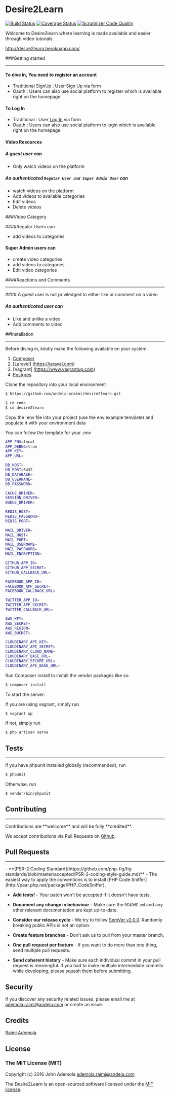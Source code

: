 # Desire2Learn

[![Build Status](https://travis-ci.org/andela-araimi/desire2learn.svg?branch=master)](https://travis-ci.org/andela-araimi/desire2learn) [![Coverage Status](https://coveralls.io/repos/github/andela-araimi/desire2learn/badge.svg?branch=master)](https://coveralls.io/github/andela-araimi/desire2learn?branch=master) [![Scrutinizer Code Quality](https://scrutinizer-ci.com/g/andela-araimi/desire2learn/badges/quality-score.png?b=master)](https://scrutinizer-ci.com/g/andela-araimi/desire2learn/?branch=master)


Welcome to Desire2learn where learning is made available and easier through video tutorials.

http://desire2learn.herokuapp.com/

###Getting started
<hr> 

#### To dive in, You need to register an account 

- Traditional SignUp :  User [Sign Up](http://desire2learn.herokuapp.com/signup) via form
- Oauth : Users can also use social platform to register which is available right on the homepage.



#### To Log In 

- Traditional : User [Log In](http://desire2learn.herokuapp.com/login) via form
- Oauth : Users can also use social platform to login which is available right on the homepage.

#### Video Resources

##### A guest user can 

- Only watch videos on the platform

##### An authenticated `Regular User and Super Admin User`  can 

- watch videos on the platform
- Add videos to available categories
- Edit videos
- Delete videos

###Video Category

####Regular Users can 

- add videos to categories

#### Super Admin users can 

- create video categories 
- add videos to categories
- Edit video categories



####Reactions and Comments
<hr>
#### A guest user is not priviledged to either like or comment on a video

##### An authenticated user can 

- Like and  unlike a video
- Add comments to video


##Installation
<hr>

Before diving in, kindly make the following available on your system:

1. [Composer](https://getcomposer.org)
2. [Laravel] (https://laravel.com)
3. [Vagrant] (https://www.vagrantup.com) 
4. [Postgres](http://www.postgresql.org)

Clone the repository into your local environment

```bash
$ https://github.com/andela-araimi/desire2learn.git
```

```bash
$ cd code
$ cd desire2learn
```

Copy the .env file into your project (use the env.example template) and populate it with your environment data


You can follow the template for your .env
```bash
APP_ENV=local
APP_DEBUG=true
APP_KEY=
APP_URL=

DB_HOST=
DB_PORT=5432
DB_DATABASE=
DB_USERNAME=
DB_PASSWORD=

CACHE_DRIVER=
SESSION_DRIVER=
QUEUE_DRIVER=

REDIS_HOST=
REDIS_PASSWORD=
REDIS_PORT=

MAIL_DRIVER=
MAIL_HOST=
MAIL_PORT=
MAIL_USERNAME=
MAIL_PASSWORD=
MAIL_ENCRYPTION=

GITHUB_APP_ID=
GITHUB_APP_SECRET=
GITHUB_CALLBACK_URL=

FACEBOOK_APP_ID=
FACEBOOK_APP_SECRET=
FACEBOOK_CALLBACK_URL=

TWITTER_APP_ID=
TWITTER_APP_SECRET=
TWITTER_CALLBACK_URL=

AWS_KEY=
AWS_SECRET=
AWS_REGION=
AWS_BUCKET=

CLOUDINARY_API_KEY=
CLOUDINARY_API_SECRET=
CLOUDINARY_CLOUD_NAME=
CLOUDINARY_BASE_URL=
CLOUDINARY_SECURE_URL=
CLOUDINARY_API_BASE_URL=
```

Run Composer install to install the vendor packages like so:

```bash
$ composer install
```
To start the server:

If you are using vagrant, simply run

```bash
$ vagrant up
```
If not, simply run

```bash
$ php artisan serve
```


## Tests
<hr>
if you have phpunit installed globally (recommended), run

```bash
$ phpunit
```

Otherwise, run
```bash
$ vendor/bin/phpunit
```
## Contributing
<hr>
Contributions are **welcome** and will be fully **credited**.

We accept contributions via Pull Requests on [Github](https://github.com/andela-araimi/desire2learn).

## Pull Requests
<hr>
- **[PSR-2 Coding Standard](https://github.com/php-fig/fig-standards/blob/master/accepted/PSR-2-coding-style-guide.md)** - The easiest way to apply the conventions is to install [PHP Code Sniffer](http://pear.php.net/package/PHP_CodeSniffer).

- **Add tests!** - Your patch won't be accepted if it doesn't have tests.

- **Document any change in behaviour** - Make sure the `README.md` and any other relevant documentation are kept up-to-date.

- **Consider our release cycle** - We try to follow [SemVer v2.0.0](http://semver.org/). Randomly breaking public APIs is not an option.

- **Create feature branches** - Don't ask us to pull from your master branch.

- **One pull request per feature** - If you want to do more than one thing, send multiple pull requests.

- **Send coherent history** - Make sure each individual commit in your pull request is meaningful. If you had to make multiple intermediate commits while developing, please [squash them](http://www.git-scm.com/book/en/v2/Git-Tools-Rewriting-History#Changing-Multiple-Commit-Messages) before submitting.

## Security

If you discover any security related issues, please email me at ademola.raimi@andela.com or create an issue.

## Credits

[Raimi Ademola](https://github.com/andela-araimi/desire2learn)

## License

### The MIT License (MIT)

Copyright (c) 2016 John Ademola <ademola.raimi@andela.com>

The Desire2Learn is an open-sourced software licensed under the [MIT license](http://opensource.org/licenses/MIT).
